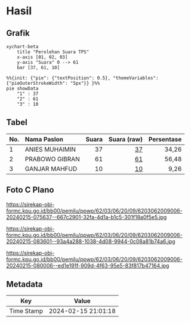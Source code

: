 # Hasil

## Grafik

```mermaid
xychart-beta
    title "Perolehan Suara TPS"
    x-axis [01, 02, 03]
    y-axis "Suara" 0 --> 61
    bar [37, 61, 10]
```

```mermaid
%%{init: {"pie": {"textPosition": 0.5}, "themeVariables": {"pieOuterStrokeWidth": "5px"}} }%%
pie showData
    "1" : 37
    "2" : 61
    "3" : 10
```

## Tabel

| No. | Nama Paslon    | Suara | Suara (raw) | Persentase |
|:--- |:-------------- | -----:| -----------:| ----------:|
| 1   | ANIES MUHAIMIN | 37    | [37][p-1]   | 34,26      |
| 2   | PRABOWO GIBRAN | 61    | [61][p-2]   | 56,48      |
| 3   | GANJAR MAHFUD  | 10    | [10][p-3]   | 9,26       |


[p-1]: https://github.com/gigit-pemilu/pemilu-2024-62-kalimantan-tengah/blob/main/pilpres/hitung-suara/sub/62-kalimantan-tengah/sub/03-kapuas/sub/06-pulau-petak/sub/2009-sei-tatas-hilir/sub/006-tps/sub/paslon-1.txt
[p-2]: https://github.com/gigit-pemilu/pemilu-2024-62-kalimantan-tengah/blob/main/pilpres/hitung-suara/sub/62-kalimantan-tengah/sub/03-kapuas/sub/06-pulau-petak/sub/2009-sei-tatas-hilir/sub/006-tps/sub/paslon-2.txt
[p-3]: https://github.com/gigit-pemilu/pemilu-2024-62-kalimantan-tengah/blob/main/pilpres/hitung-suara/sub/62-kalimantan-tengah/sub/03-kapuas/sub/06-pulau-petak/sub/2009-sei-tatas-hilir/sub/006-tps/sub/paslon-3.txt

## Foto C Plano

https://sirekap-obj-formc.kpu.go.id/bb00/pemilu/ppwp/62/03/06/20/09/6203062009006-20240215-075637--667c2901-32fa-4d1a-b1c5-301f18a0f5e5.jpg

https://sirekap-obj-formc.kpu.go.id/bb00/pemilu/ppwp/62/03/06/20/09/6203062009006-20240215-083601--93a4a288-1038-4d08-9944-0c08a81b74a6.jpg

https://sirekap-obj-formc.kpu.go.id/bb00/pemilu/ppwp/62/03/06/20/09/6203062009006-20240215-080006--ed1e191f-909d-4f63-95e5-83f817b47164.jpg


## Metadata

| Key        | Value               |
| ---------- | ------------------- |
| Time Stamp | 2024-02-15 21:01:18 |



